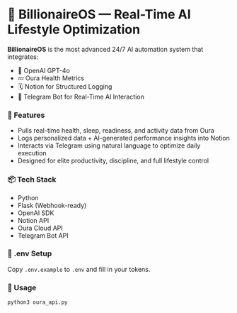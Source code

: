 # 💎 BillionaireOS — Real-Time AI Lifestyle Optimization

**BillionaireOS** is the most advanced 24/7 AI automation system that integrates:

- 🧠 OpenAI GPT-4o
- 💤 Oura Health Metrics
- 🗓️ Notion for Structured Logging
- 💬 Telegram Bot for Real-Time AI Interaction

### 🚀 Features

- Pulls real-time health, sleep, readiness, and activity data from Oura
- Logs personalized data + AI-generated performance insights into Notion
- Interacts via Telegram using natural language to optimize daily execution
- Designed for elite productivity, discipline, and full lifestyle control

### 📦 Tech Stack

- Python
- Flask (Webhook-ready)
- OpenAI SDK
- Notion API
- Oura Cloud API
- Telegram Bot API

### 📁 .env Setup

Copy `.env.example` to `.env` and fill in your tokens.

### 🧠 Usage

```bash
python3 oura_api.py
